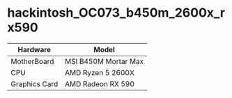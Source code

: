 # hackintosh_OC073_b450m_2600x_rx590

| Hardware | Model |
| --- | --- | 
| MotherBoard | MSI B450M Mortar Max |
| CPU | AMD Ryzen 5 2600X |
| Graphics Card | AMD Radeon RX 590 |
